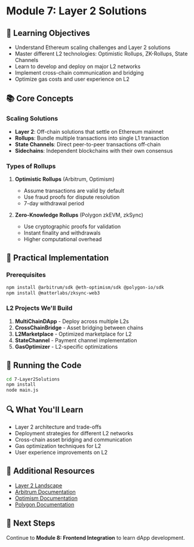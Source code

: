 # Module 7: Layer 2 Solutions

## 🎯 Learning Objectives
- Understand Ethereum scaling challenges and Layer 2 solutions
- Master different L2 technologies: Optimistic Rollups, ZK-Rollups, State Channels
- Learn to develop and deploy on major L2 networks
- Implement cross-chain communication and bridging
- Optimize gas costs and user experience on L2

## 📚 Core Concepts

### Scaling Solutions
- **Layer 2**: Off-chain solutions that settle on Ethereum mainnet
- **Rollups**: Bundle multiple transactions into single L1 transaction
- **State Channels**: Direct peer-to-peer transactions off-chain
- **Sidechains**: Independent blockchains with their own consensus

### Types of Rollups
1. **Optimistic Rollups** (Arbitrum, Optimism)
   - Assume transactions are valid by default
   - Use fraud proofs for dispute resolution
   - 7-day withdrawal period

2. **Zero-Knowledge Rollups** (Polygon zkEVM, zkSync)
   - Use cryptographic proofs for validation
   - Instant finality and withdrawals
   - Higher computational overhead

## 🔧 Practical Implementation

### Prerequisites
```bash
npm install @arbitrum/sdk @eth-optimism/sdk @polygon-io/sdk
npm install @matterlabs/zksync-web3
```

### L2 Projects We'll Build
1. **MultiChainDApp** - Deploy across multiple L2s
2. **CrossChainBridge** - Asset bridging between chains
3. **L2Marketplace** - Optimized marketplace for L2
4. **StateChannel** - Payment channel implementation
5. **GasOptimizer** - L2-specific optimizations

## 🚀 Running the Code

```bash
cd 7-Layer2Solutions
npm install
node main.js
```

## 🔍 What You'll Learn
- Layer 2 architecture and trade-offs
- Deployment strategies for different L2 networks
- Cross-chain asset bridging and communication
- Gas optimization techniques for L2
- User experience improvements on L2

## 📖 Additional Resources
- [Layer 2 Landscape](https://l2beat.com/)
- [Arbitrum Documentation](https://docs.arbitrum.io/)
- [Optimism Documentation](https://docs.optimism.io/)
- [Polygon Documentation](https://docs.polygon.technology/)

## 🔗 Next Steps
Continue to **Module 8: Frontend Integration** to learn dApp development.
